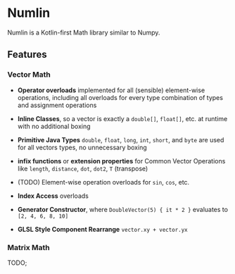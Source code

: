 # Numlin

Numlin is a Kotlin-first Math library similar to Numpy.

## Features

### Vector Math

* **Operator overloads** implemented for all (sensible) element-wise operations, including all overloads for every type
combination of types and assignment operations
  
* **Inline Classes**, so a vector is exactly a `double[]`, `float[]`, etc. at runtime with no additional boxing

* **Primitive Java Types** `double`, `float`, `long`, `int`, `short`, and `byte`
  are used for all vectors types, no unnecessary boxing

* **infix functions** or **extension properties** for Common Vector Operations like
  `length`, `distance`, `dot`, `dot2`, `T` (transpose)

* (TODO) Element-wise operation overloads for `sin`, `cos`, etc.

* **Index Access** overloads

* **Generator Constructor**, where `DoubleVector(5) { it * 2 }` evaluates to `[2, 4, 6, 8, 10]`

* **GLSL Style Component Rearrange** `vector.xy + vector.yx`

### Matrix Math

TODO;
